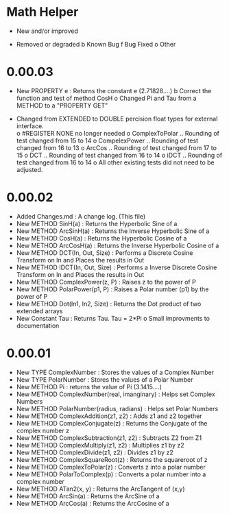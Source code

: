 Math Helper
===========
+ New and/or improved
- Removed or degraded
b Known Bug
f Bug Fixed
o Other

0.00.03
=======
 + New PROPERTY e	: Returns the constant e (2.71828....)
 b Correct the function and test of method CosH
 o Changed Pi and Tau from a METHOD to a "PROPERTY GET"
 - Changed from EXTENDED to DOUBLE percision float types for external interface.  
    o #REGISTER NONE no longer needed
    o ComplexToPolar .. Rounding of test changed from 15 to 14
    o CompelexPower .. Rounding of test changed from 16 to 13
    o ArcCos .. Rounding of test changed from 17 to 15
    o DCT .. Rounding of test changed from 16 to 14
    o iDCT .. Rounding of test changed from 16 to 14
    o All other existing tests did not need to be adjusted.

0.00.02
=======
 + Added Changes.md                           : A change log. (This file)
 + New METHOD SinH(a)                         : Returns the Hyperbolic Sine of a
 + New METHOD ArcSinH(a)                      : Returns the Inverse Hyperbolic Sine of a
 + New METHOD CosH(a)                         : Returns the Hyperbolic Cosine of a
 + New METHOD ArcCosH(a)                      : Returns the Inverse Hyperbolic Cosine of a
 + New METHOD DCT(In, Out, Size)              : Performs a Discrete Cosine Transform on In and Places the results in Out
 + New METHOD IDCT(In, Out, Size)             : Performs a Inverse Discrete Cosine Transform on In and Places the results in Out
 + New METHOD ComplexPower(z, P)              : Raises z to the power of P
 + New METHOD PolarPower(p1, P)               : Raises a Polar number (p1) by the power of P
 + New METHOD Dot(In1, In2, Size)             : Returns the Dot product of two extended arrays
 + New Constant Tau                           : Returns Tau.  Tau = 2*Pi
 o Small improvments to documentation


0.00.01
=======
 + New TYPE ComplexNumber                     : Stores the values of a Complex Number
 + New TYPE PolarNumber                       : Stores the values of a Polar Number
 + New METHOD Pi                              : returns the value of Pi (3.1415....)
 + New METHOD ComplexNumber(real, imanginary) : Helps set Complex Numbers
 + New METHOD PolarNumber(radius, radians)    : Helps set Polar Numbers
 + New METHOD ComplexAddition(z1, z2)         : Adds z1 and z2 together
 + New METHOD ComplexConjugate(z)             : Returns the Conjugate of the complex number z
 + New METHOD ComplexSubtraction(z1, z2)      : Subtracts Z2 from Z1
 + New METHOD ComplexMultiply(z1, z2)         : Multiplies z1 by z2
 + New METHOD ComplexDivide(z1, z2)           : Divides z1 by z2
 + New METHOD ComplexSquareRoot(z)            : Returns the squareroot of z
 + New METHOD ComplexToPolar(z)               : Converts z into a polar number
 + New METHOD PolarToComplex(p)               : Converts a polar number into a complex number
 + New METHOD ATan2(x, y)                     : Returns the ArcTangent of (x,y)
 + New METHOD ArcSin(a)                       : Returns the ArcSine of a
 + New METHOD ArcCos(a)                       : Returns the ArcCosine of a
